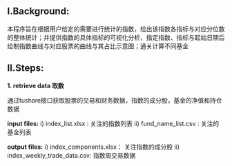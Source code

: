 ## I.Background:

本程序旨在根据用户给定的需要进行统计的指数，给出该指数各指标与对应分位数的整体统计；并提供指数的具体指标的可视化分析，指定指数、指标与起始日期后绘制指数曲线与对应股票的曲线与其占比示意图；通关计算不同基金


## II.Steps:
**1. retrieve data 取数**

   通过tushare接口获取股票的交易和财务数据，指数的成分股，基金的净值和持仓数据
   
  **input files:**
  i) index_list.xlsx : 关注的指数列表
  ii) fund_name_list.csv : 关注的基金列表

  **output files:**
  i) index_components.xlsx： 关注指数的成分股
  ii) index_weekly_trade_data.csv: 指数周交易数据
